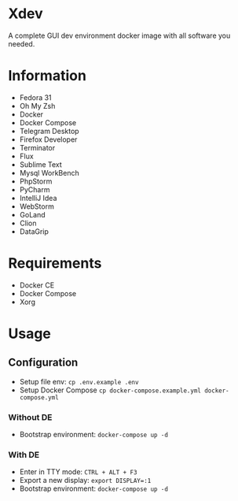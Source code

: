 # Xdev

A complete GUI dev environment docker image with all software you needed.

# Information

- Fedora 31
- Oh My Zsh
- Docker
- Docker Compose
- Telegram Desktop
- Firefox Developer
- Terminator
- Flux
- Sublime Text
- Mysql WorkBench
- PhpStorm
- PyCharm
- IntelliJ Idea
- WebStorm
- GoLand
- Clion
- DataGrip

# Requirements

- Docker CE
- Docker Compose
- Xorg

# Usage

## Configuration

- Setup file env: `cp .env.example .env`
- Setup Docker Compose `cp docker-compose.example.yml docker-compose.yml`

### Without DE
 
- Bootstrap environment: `docker-compose up -d`

### With DE

- Enter in TTY mode: `CTRL + ALT + F3`
- Export a new display: `export DISPLAY=:1`
- Bootstrap environment: `docker-compose up -d`